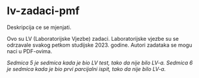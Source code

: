 # lv-zadaci-pmf
Deskripcija ce se mjenjati.

Ovo su LV (Laboratorijske Vjezbe) zadaci. Laboratorijske vjezbe su se odrzavale svakog petkom studijske 2023. godine. Autori zadataka se mogu naci u PDF-ovima.

*Sedmica 5 je sedmica kada je bio LV test, tako da nije bilo LV-a.*
*Sedmica 6 je sedmica kada je bio prvi parcijalni ispit, tako da nije bilo LV-a.*
